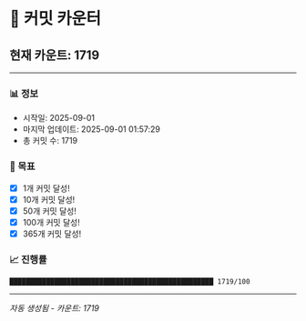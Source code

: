 # 🔢 커밋 카운터

## 현재 카운트: 1719

---

### 📊 정보
- 시작일: 2025-09-01
- 마지막 업데이트: 2025-09-01 01:57:29
- 총 커밋 수: 1719

### 🎯 목표
- [x] 1개 커밋 달성!
- [x] 10개 커밋 달성!
- [x] 50개 커밋 달성!
- [x] 100개 커밋 달성!
- [x] 365개 커밋 달성!

### 📈 진행률
```
██████████████████████████████████████████████████ 1719/100
```

---
*자동 생성됨 - 카운트: 1719*
